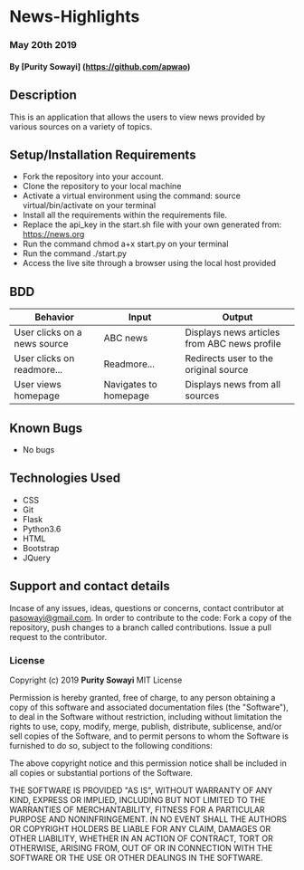 # News-Highlights
### May 20th 2019
#### By **[Purity Sowayi]** (https://github.com/apwao)
## Description
This is an application that allows the users to view news provided by various sources on a variety of topics.
## Setup/Installation Requirements
* Fork the repository into your account.
* Clone the repository to your local machine
* Activate a virtual environment using the command: source  virtual/bin/activate on your terminal
* Install all the requirements within the requirements file.
* Replace the api_key in the start.sh file with your own  generated from: https://news.org
* Run the command chmod a+x start.py on your terminal
* Run the command ./start.py
* Access the live site through a browser using the local host provided
## BDD
|Behavior                     |Input                 |Output
|-----------------------------|----------------------|--------------------------------------------
|User clicks on a news source | ABC news             | Displays news articles from ABC news profile
|User clicks on readmore...   | Readmore...          | Redirects user to the original source 
|User views homepage          | Navigates to homepage| Displays news from all sources
## Known Bugs
* No bugs
## Technologies Used
* CSS
* Git
* Flask
* Python3.6
* HTML
* Bootstrap
* JQuery

## Support and contact details
Incase of any issues, ideas, questions or concerns, contact contributor at pasowayi@gmail.com.
In order to contribute to the code: Fork a copy of the repository, push changes to a branch called contributions. Issue a pull request to the contributor.
### License
Copyright (c) 2019 **Purity Sowayi**
MIT License

Permission is hereby granted, free of charge, to any person obtaining a copy
of this software and associated documentation files (the "Software"), to deal
in the Software without restriction, including without limitation the rights
to use, copy, modify, merge, publish, distribute, sublicense, and/or sell
copies of the Software, and to permit persons to whom the Software is
furnished to do so, subject to the following conditions:

The above copyright notice and this permission notice shall be included in all
copies or substantial portions of the Software.

THE SOFTWARE IS PROVIDED "AS IS", WITHOUT WARRANTY OF ANY KIND, EXPRESS OR
IMPLIED, INCLUDING BUT NOT LIMITED TO THE WARRANTIES OF MERCHANTABILITY,
FITNESS FOR A PARTICULAR PURPOSE AND NONINFRINGEMENT. IN NO EVENT SHALL THE
AUTHORS OR COPYRIGHT HOLDERS BE LIABLE FOR ANY CLAIM, DAMAGES OR OTHER
LIABILITY, WHETHER IN AN ACTION OF CONTRACT, TORT OR OTHERWISE, ARISING FROM,
OUT OF OR IN CONNECTION WITH THE SOFTWARE OR THE USE OR OTHER DEALINGS IN THE
SOFTWARE.
